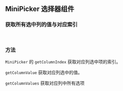 <div class="demo-header">
<p class="overviewicon">
  <span class="wapi-ui-mini-picker"/>
</p>

## MiniPicker 选择器组件

<mobile-uxlink widget-name="MiniPicker"></mobile-uxlink>

</div>

### 获取所有选中列的值与对应索引

<mobile-view link="mini-picker/methods"></mobile-view>

<br>

### 方法

`MiniPicker` 的 `getColumnIndex` 获取对应列选中项的索引。

`getColumnValue` 获取对应列选中的值。

`getColumnValues` 获取对应列中所有选项

<mobile-view link="mini-picker/column"></mobile-view>

<br>

